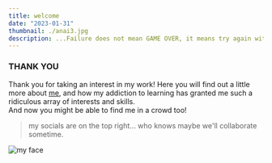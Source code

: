 ```yaml
---
title: welcome
date: "2023-01-31"
thumbnail: ./anai3.jpg
description: ...Failure does not mean GAME OVER, it means try again with EXPERIENCE
---
```


### THANK YOU

Thank you for taking an interest in my work! Here you will find out a little more about [me](../about), and how my addiction to learning has granted me such a ridiculous array of interests and skills.
<br>
And now you might be able to find me in a crowd too!

> my socials are on the top right... who knows maybe we'll collaborate sometime.

![my face](https://res.cloudinary.com/soggy-ink-games/image/upload/v1675007417/portfolio/anai_gd04vx.jpg)
